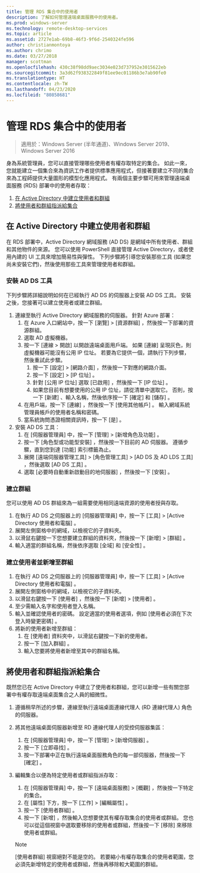 ```yaml
---
title: 管理 RDS 集合中的使用者
description: 了解如何管理遠端桌面服務中的使用者。
ms.prod: windows-server
ms.technology: remote-desktop-services
ms.topic: article
ms.assetid: 2727e1ab-69b8-46f3-9f6d-2540324fe596
author: christianmontoya
ms.author: chrimo
ms.date: 03/27/2018
manager: scottman
ms.openlocfilehash: 430c38f98dd9aec3034e023d737952e3015622eb
ms.sourcegitcommit: 3a3d62f938322849f81ee9ec01186b3e7ab90fe0
ms.translationtype: HT
ms.contentlocale: zh-TW
ms.lasthandoff: 04/23/2020
ms.locfileid: "80858681"
---
```

# <a name="manage-users-in-your-rds-collection"></a>管理 RDS 集合中的使用者

>適用於：Windows Server (半年通道)、Windows Server 2019、Windows Server 2016

身為系統管理員，您可以直接管理哪些使用者有權存取特定的集合。 如此一來，您就能建立一個集合來為資訊工作者提供標準應用程式，但接著要建立不同的集合來為工程師提供大量圖形的模型化應用程式。 有兩個主要步驟可用來管理遠端桌面服務 (RDS) 部署中的使用者存取：

1.    [在 Active Directory 中建立使用者和群組](#create-your-users-and-groups-in-active-directory)
2.    [將使用者和群組指派給集合](#assign-users-and-groups-to-collections)


## <a name="create-your-users-and-groups-in-active-directory"></a>在 Active Directory 中建立使用者和群組

在 RDS 部署中，Active Directory 網域服務 (AD DS) 是網域中所有使用者、群組和其他物件的來源。 您可以使用 PowerShell 直接管理 Active Directory，或者使用內建的 UI 工具來增加簡易性與彈性。 下列步驟將引導您安裝那些工具 (如果您尚未安裝它們)，然後使用那些工具來管理使用者和群組。

### <a name="install-ad-ds-tools"></a>安裝 AD DS 工具

下列步驟將詳細說明如何在已經執行 AD DS 的伺服器上安裝 AD DS 工具。 安裝之後，您接著可以建立使用者或建立群組。

1. 連線至執行 Active Directory 網域服務的伺服器。 針對 Azure 部署：
   1. 在 Azure 入口網站中，按一下 [瀏覽] > [資源群組]  ，然後按一下部署的資源群組。
   2. 選取 AD 虛擬機器。
   3. 按一下 [連線 > 開啟]  以開啟遠端桌面用戶端。 如果 [連線]  呈現灰色，則虛擬機器可能沒有公用 IP 位址。 若要為它提供一個，請執行下列步驟，然後重試此步驟。
      1. 按一下 [設定] > [網路介面]  ，然後按一下對應的網路介面。
      2. 按一下 [設定] > [IP 位址]  。
      3. 針對 [公用 IP 位址]  選取 [已啟用]  ，然後按一下 [IP 位址]  。
      4. 如果您目前有想要使用的公用 IP 位址，請從清單中選取它。 否則，按一下 [新建]  、輸入名稱，然後依序按一下 [確定]  和 [儲存]  。
   4. 在用戶端，按一下 [連線]  ，然後按一下 [使用其他帳戶]  。 輸入網域系統管理員帳戶的使用者名稱和密碼。
   5. 當系統詢問憑證相關資訊時，按一下 [是]  。
2. 安裝 AD DS 工具：
   1. 在 [伺服器管理員] 中，按一下 [管理] > [新增角色及功能]  。
   2. 按一下 [角色型或功能型安裝]  ，然後按一下目前的 AD 伺服器。 遵循步驟，直到您到達 [功能]  索引標籤為止。
   3. 展開 [遠端伺服器管理工具] > [角色管理工具] > [AD DS 及 AD LDS 工具]  ，然後選取 [AD DS 工具]  。
   4. 選取 [必要時自動重新啟動目的地伺服器]  ，然後按一下 [安裝]  。

### <a name="create-a-group"></a>建立群組

您可以使用 AD DS 群組來為一組需要使用相同遠端資源的使用者授與存取。

1. 在執行 AD DS 之伺服器上的 [伺服器管理員] 中，按一下 [工具] > [Active Directory 使用者和電腦]  。
2. 展開左側窗格中的網域，以檢視它的子資料夾。
3. 以滑鼠右鍵按一下您想要建立群組的資料夾，然後按一下 [新增] > [群組]  。
4. 輸入適當的群組名稱，然後依序選取 [全域]  和 [安全性]  。

### <a name="create-a-user-and-add-to-a-group"></a>建立使用者並新增至群組
1. 在執行 AD DS 之伺服器上的 [伺服器管理員] 中，按一下 [工具] > [Active Directory 使用者和電腦]  。
2. 展開左側窗格中的網域，以檢視它的子資料夾。
3. 以滑鼠右鍵按一下 [使用者]  ，然後按一下 [新增] > [使用者]  。
4. 至少需輸入名字和使用者登入名稱。
5. 輸入並確認使用者的密碼。 設定適當的使用者選項，例如 [使用者必須在下次登入時變更密碼]  。
6. 將新的使用者新增至群組：
   1. 在 [使用者]  資料夾中，以滑鼠右鍵按一下新的使用者。
   2. 按一下 [加入群組]  。
   3. 輸入您要將使用者新增至其中的群組名稱。

## <a name="assign-users-and-groups-to-collections"></a>將使用者和群組指派給集合
既然您已在 Active Directory 中建立了使用者和群組，您可以新增一些有關您部署中有權存取遠端桌面集合之人員的細微性。

1. 遵循稍早所述的步驟，連線至執行遠端桌面連線代理人 (RD 連線代理人) 角色的伺服器。
2. 將其他遠端桌面伺服器新增至 RD 連線代理人的受控伺服器集區：
   1. 在 [伺服器管理員] 中，按一下 [管理] > [新增伺服器]  。
   2. 按一下 [立即尋找]  。
   3. 按一下部署中正在執行遠端桌面服務角色的每一部伺服器，然後按一下 [確定]  。
3. 編輯集合以便為特定使用者或群組指派存取：
   1. 在 [伺服器管理員] 中，按一下 [遠端桌面服務] > [概觀]  ，然後按一下特定的集合。
   2. 在 [屬性]  下方，按一下 [工作] > [編輯屬性]  。
   3. 按一下 [使用者群組]  。
   4. 按一下 [新增]  ，然後輸入您想要使其有權存取集合的使用者或群組。 您也可以從這個視窗中選取要移除的使用者或群組，然後按一下 [移除]  來移除使用者或群組。 
   
   >[!NOTE] 
   > [使用者群組] 視窗絕對不能是空的。 若要縮小有權存取集合的使用者範圍，您必須先新增特定的使用者或群組，然後再移除較大範圍的群組。
